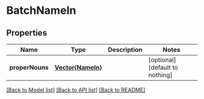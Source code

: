 # BatchNameIn


## Properties
Name | Type | Description | Notes
------------ | ------------- | ------------- | -------------
**properNouns** | [**Vector{NameIn}**](NameIn.md) |  | [optional] [default to nothing]


[[Back to Model list]](../README.md#models) [[Back to API list]](../README.md#api-endpoints) [[Back to README]](../README.md)


